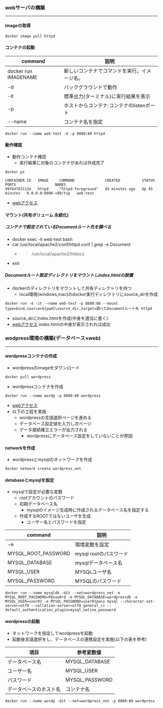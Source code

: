 ### webサーバの構築
---
#### imageの取得

```
docker image pull httpd
```

#### コンテナの起動
| command | 説明 |
| - | - |
| docker run IMAGENAME | 新しいコンテナでコマンドを実行。イメージ名。 | 
| -d | バックグラウンドで動作 | 
| -it | 標準出力(ターミナル)に実行結果を表示 |
| -p | ホストからコンテナ:コンテナのlistenポート | 
| --name| コンテナ名を指定 |

```
docker run --name web-test -d -p 8080:80 httpd
```

#### 動作確認
- 動作コンテナ確認
  - 実行結果に対象のコンテナがあれば作成完了 
```
docker ps

CONTAINER ID   IMAGE     COMMAND              CREATED          STATUS          PORTS                  NAMES
99f64763113e   httpd     "httpd-foreground"   45 minutes ago   Up 45 minutes   0.0.0.0:8080->80/tcp   web-test
```
- [webアクセス](http://127.0.0.1:8080/)

#### マウント(共有ボリューム 永続化)
##### コンテナで設定されているDocumentルート先を調べる
- docker exec -it web-test bash
- cat /usr/local/apache2/conf/httpd.conf | grep -e Document
  - > /usr/local/apache2/htdocs
- exit

##### Documentルート設定ディレクトリをマウントしindex.htmlの設置
- dockerのディレクトリをマウントして共有ディレクトリを持つ
  - local環境(windows,mac)のdocker実行ディレクトリにsource_dirを作成

` docker run -d -it --name web-test -p 8080:80 --mount type=bind,source=${pwd}\source_dir,target=調べたDocumentルート先 httpd `

- source_dirにindex.htmlを作成(中身を適当に書く)
- [webアクセス](http://127.0.0.1:8080/)
index.htmlの中身が表示されれば成功


### wodpress環境の構築(データベース×web)
---
#### wordpressコンテナの作成
- wordpressのimageをダウンロード

` docker pull wordpress `

- wordpressコンテナを作成

` docker run --name wordp -p 8080:80 wordpress  `

- [webアクセス](http://127.0.0.1:8080/)
- 以下の工程を実施
  - wordpressの言語選択ページを進める
  - データベース設定値を入力し次ページ
  - データ接続確立エラーが出力される
    - wordpressにデータベース設定をしていないことが原因


#### networkを作成
- wordpressとmysqlのネットワークを作成

` docker network create wordpress_net `

#### detabaseとmysqlを設定
- mysqlで設定が必要な変数
  - rootアカウントのパスワード
  - 初期データベース名
    - mysqlのイメージ生成時に作成されるデータベース名を指定する
  - 作成するROOTではないユーザを生成
    - ユーザー名とパスワードを指定

| command | 説明 |
| - | - |
| -e | 環境変数を設定 |
| MYSQL_ROOT_PASSWORD | mysql rootのパスワード |
| MYSQL_DATABASE | mysqlデータベース名 |
| MYSQL_USER | MYSQLユーザ名 | 
| MYSQL_PASSWORD | MYSQLのパスワード |

` docker run --name mysqldb -dit --net=wordpress_net -e MYSQL_ROOT_PASSWORD=P@ssw0rd -e MYSQL_DATABASE=wordpressdb -e MYSQL_USER=user01 -e MYSQL_PASSWORD=user01pass mysql --character-set-server=utf8 --collation-server=utf8_general_ci --default_authentication_plugin=mysql_native_password `

#### wordpressの起動
- ネットワークを指定してwordpressを起動
- 起動後言語選択をし、データベースの連携設定を実施(以下の表を参考)

| 項目 | 参考変数値 |
| - | - |
| データベース名 | MYSQL_DATABASE | 
| ユーザー名 | MYSQL_USER | 
| パスワード | MYSQL_PASSWORD | 
| データベースのホスト名 | コンテナ名 |

` docker run --name wordp -dit --net=wordpress_net -p 8080:80 wordpress `


